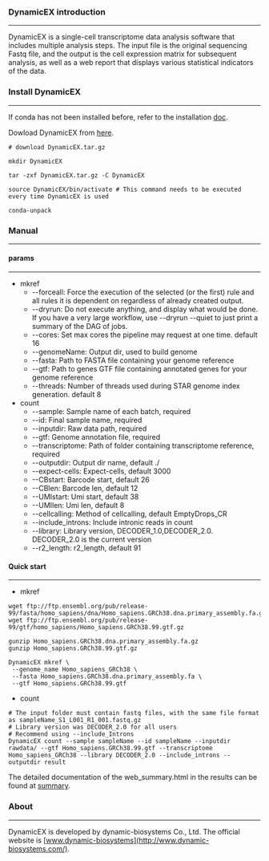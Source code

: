 ### DynamicEX introduction

---

DynamicEX is a single-cell transcriptome data analysis software that includes multiple analysis steps. The input file is the original sequencing Fastq file, and the output is the cell expression matrix for subsequent analysis, as well as a web report that displays various statistical indicators of the data.

### Install DynamicEX

----

If conda has not been installed before, refer to the installation [doc](https://docs.conda.io/projects/miniconda/en/latest/miniconda-install.html).

Dowload DynamicEX from [here](https://github.com/DynamicBiosystems/DynamicEX/releases/tag/v1.0.2).

```shell
# download DynamicEX.tar.gz

mkdir DynamicEX

tar -zxf DynamicEX.tar.gz -C DynamicEX

source DynamicEX/bin/activate # This command needs to be executed every time DynamicEX is used

conda-unpack
```

### Manual

---

#### params

---

- mkref
  - --forceall: Force the execution of the selected (or the first) rule and all rules it is dependent on regardless of already created output.
  - --dryrun: Do not execute anything, and display what would be done. If you have a very large workflow, use --dryrun --quiet to just print a summary of the DAG of jobs.
  - --cores: Set max cores the pipeline may request at one time. default 16
  - --genomeName: Output dir, used to build genome
  - --fasta: Path to FASTA file containing your genome reference
  - --gtf: Path to genes GTF file containing annotated genes for your genome reference
  - --threads: Number of threads used during STAR genome index generation. default 8
- count
  - --sample: Sample name of each batch, required
  - --id: Final sample name, required
  - --inputdir: Raw data path, required
  - --gtf: Genome annotation file, required
  - --transcriptome: Path of folder containing transcriptome reference, required
  - --outputdir: Output dir name, default ./
  - --expect-cells: Expect-cells, default 3000
  - --CBstart: Barcode start, default 26
  - --CBlen: Barcode len, default 12
  - --UMIstart: Umi start, default 38
  - --UMIlen: Umi len, default 8
  - --cellcalling: Method of cellcalling, default EmptyDrops_CR
  - --include_introns: Include intronic reads in count
  - --library: Library version, DECODER_1.0,DECODER_2.0. DECODER_2.0 is the current version
  - --r2_length: r2_length, default 91


#### Quick start

---

- mkref

```shell
wget ftp://ftp.ensembl.org/pub/release-99/fasta/homo_sapiens/dna/Homo_sapiens.GRCh38.dna.primary_assembly.fa.gz
wget ftp://ftp.ensembl.org/pub/release-99/gtf/homo_sapiens/Homo_sapiens.GRCh38.99.gtf.gz

gunzip Homo_sapiens.GRCh38.dna.primary_assembly.fa.gz
gunzip Homo_sapiens.GRCh38.99.gtf.gz

DynamicEX mkref \
 --genome_name Homo_sapiens_GRCh38 \
 --fasta Homo_sapiens.GRCh38.dna.primary_assembly.fa \
 --gtf Homo_sapiens.GRCh38.99.gtf
```

- count

```shell
# The input folder must contain fastq files, with the same file format as sampleName_S1_L001_R1_001.fastq.gz
# Library version was DECODER_2.0 for all users
# Recommend using --include_Introns
DynamicEX count --sample sampleName --id sampleName --inputdir rawdata/ --gtf Homo_sapiens.GRCh38.99.gtf --transcriptome Homo_sapiens_GRCh38 --library DECODER_2.0 --include_introns --outputdir result
```

The detailed documentation of the web_summary.html in the results can be found at [summary](https://github.com/DynamicBiosystems/DynamicEX/blob/main/doc/web_summary.md).

### About

---

DynamicEX is developed by dynamic-biosystems Co., Ltd. The official website is [www.dynamic-biosystems](http://www.dynamic-biosystems.com/).





